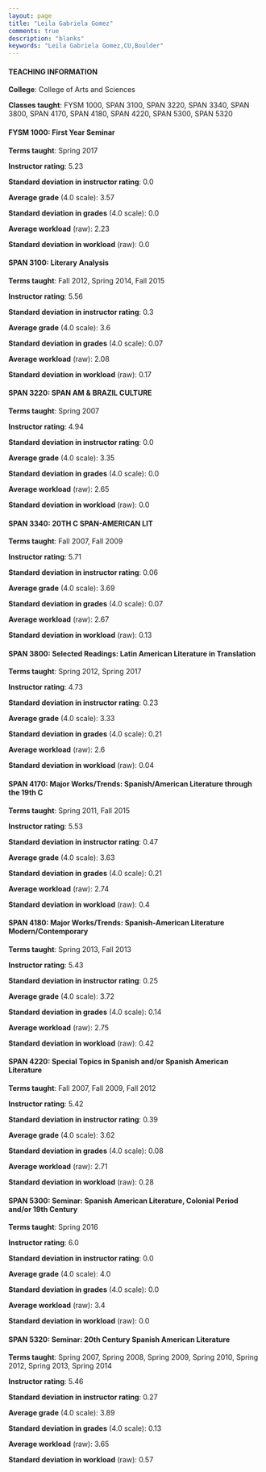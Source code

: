 ```yaml
---
layout: page
title: "Leila Gabriela Gomez" 
comments: true
description: "blanks"
keywords: "Leila Gabriela Gomez,CU,Boulder"
---
```

<head>
<script src="https://ajax.googleapis.com/ajax/libs/jquery/2.1.3/jquery.min.js"></script>
<script src="https://dl.dropboxusercontent.com/s/pc42nxpaw1ea4o9/highcharts.js?dl=0"></script>
<!-- <script src="../assets/js/highcharts.js"></script> -->
<style type="text/css">@font-face {
	font-family: "Bebas Neue";
	src: url(https://www.filehosting.org/file/details/544349/BebasNeue Regular.otf) format("opentype");
	}
	h1.Bebas { 
		font-family: "Bebas Neue", Verdana, Tahoma;
	}
</style>
</head>
	   
#### TEACHING INFORMATION

**College**: College of Arts and Sciences

**Classes taught**: FYSM 1000, SPAN 3100, SPAN 3220, SPAN 3340, SPAN 3800, SPAN 4170, SPAN 4180, SPAN 4220, SPAN 5300, SPAN 5320

#### FYSM 1000: First Year Seminar

**Terms taught**: Spring 2017

**Instructor rating**: 5.23

**Standard deviation in instructor rating**: 0.0

**Average grade** (4.0 scale): 3.57

**Standard deviation in grades** (4.0 scale): 0.0

**Average workload** (raw): 2.23

**Standard deviation in workload** (raw): 0.0

#### SPAN 3100: Literary Analysis

**Terms taught**: Fall 2012, Spring 2014, Fall 2015

**Instructor rating**: 5.56

**Standard deviation in instructor rating**: 0.3

**Average grade** (4.0 scale): 3.6

**Standard deviation in grades** (4.0 scale): 0.07

**Average workload** (raw): 2.08

**Standard deviation in workload** (raw): 0.17

#### SPAN 3220: SPAN AM & BRAZIL CULTURE

**Terms taught**: Spring 2007

**Instructor rating**: 4.94

**Standard deviation in instructor rating**: 0.0

**Average grade** (4.0 scale): 3.35

**Standard deviation in grades** (4.0 scale): 0.0

**Average workload** (raw): 2.65

**Standard deviation in workload** (raw): 0.0

#### SPAN 3340: 20TH C SPAN-AMERICAN LIT

**Terms taught**: Fall 2007, Fall 2009

**Instructor rating**: 5.71

**Standard deviation in instructor rating**: 0.06

**Average grade** (4.0 scale): 3.69

**Standard deviation in grades** (4.0 scale): 0.07

**Average workload** (raw): 2.67

**Standard deviation in workload** (raw): 0.13

#### SPAN 3800: Selected Readings: Latin American Literature in Translation

**Terms taught**: Spring 2012, Spring 2017

**Instructor rating**: 4.73

**Standard deviation in instructor rating**: 0.23

**Average grade** (4.0 scale): 3.33

**Standard deviation in grades** (4.0 scale): 0.21

**Average workload** (raw): 2.6

**Standard deviation in workload** (raw): 0.04

#### SPAN 4170: Major Works/Trends: Spanish/American Literature through the 19th C

**Terms taught**: Spring 2011, Fall 2015

**Instructor rating**: 5.53

**Standard deviation in instructor rating**: 0.47

**Average grade** (4.0 scale): 3.63

**Standard deviation in grades** (4.0 scale): 0.21

**Average workload** (raw): 2.74

**Standard deviation in workload** (raw): 0.4

#### SPAN 4180: Major Works/Trends: Spanish-American Literature Modern/Contemporary

**Terms taught**: Spring 2013, Fall 2013

**Instructor rating**: 5.43

**Standard deviation in instructor rating**: 0.25

**Average grade** (4.0 scale): 3.72

**Standard deviation in grades** (4.0 scale): 0.14

**Average workload** (raw): 2.75

**Standard deviation in workload** (raw): 0.42

#### SPAN 4220: Special Topics in Spanish and/or Spanish American Literature

**Terms taught**: Fall 2007, Fall 2009, Fall 2012

**Instructor rating**: 5.42

**Standard deviation in instructor rating**: 0.39

**Average grade** (4.0 scale): 3.62

**Standard deviation in grades** (4.0 scale): 0.08

**Average workload** (raw): 2.71

**Standard deviation in workload** (raw): 0.28

#### SPAN 5300: Seminar: Spanish American Literature, Colonial Period and/or 19th Century

**Terms taught**: Spring 2016

**Instructor rating**: 6.0

**Standard deviation in instructor rating**: 0.0

**Average grade** (4.0 scale): 4.0

**Standard deviation in grades** (4.0 scale): 0.0

**Average workload** (raw): 3.4

**Standard deviation in workload** (raw): 0.0

#### SPAN 5320: Seminar: 20th Century Spanish American Literature

**Terms taught**: Spring 2007, Spring 2008, Spring 2009, Spring 2010, Spring 2012, Spring 2013, Spring 2014

**Instructor rating**: 5.46

**Standard deviation in instructor rating**: 0.27

**Average grade** (4.0 scale): 3.89

**Standard deviation in grades** (4.0 scale): 0.13

**Average workload** (raw): 3.65

**Standard deviation in workload** (raw): 0.57

